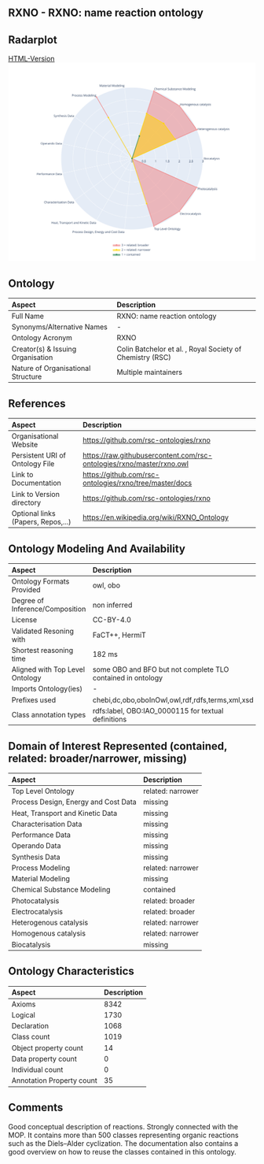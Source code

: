 ## RXNO - RXNO: name reaction ontology


 ## Radarplot 

 [HTML-Version](../radarplots/Radarplot_RXNO.html) ![Radarplot for Domains of ontology RXNO](../radarplots/Radarplot_RXNO.svg) 
## Ontology

|Aspect |Description| 
 |:---|:---|
| Full Name | RXNO: name reaction ontology |
| Synonyms/Alternative Names | - |
| Ontology Acronym | RXNO |
| Creator(s) & Issuing Organisation | Colin Batchelor et al. , Royal Society of Chemistry (RSC) |
| Nature of Organisational Structure | Multiple maintainers |

## References

|Aspect |Description| 
 |:---|:---|
| Organisational Website | https://github.com/rsc-ontologies/rxno |
| Persistent URI of Ontology File | https://raw.githubusercontent.com/rsc-ontologies/rxno/master/rxno.owl |
| Link to Documentation | https://github.com/rsc-ontologies/rxno/tree/master/docs |
| Link to Version directory | https://github.com/rsc-ontologies/rxno |
| Optional links (Papers, Repos,...) | https://en.wikipedia.org/wiki/RXNO_Ontology |

## Ontology Modeling And Availability

|Aspect |Description| 
 |:---|:---|
| Ontology Formats Provided | owl, obo |
| Degree of Inference/Composition | non inferred |
| License | CC-BY-4.0 |
| Validated Resoning with | FaCT++, HermiT |
| Shortest reasoning time | 182 ms |
| Aligned with Top Level Ontology | some OBO and BFO but not complete TLO contained in ontology |
| Imports Ontology(ies) | - |
| Prefixes used | chebi,dc,obo,oboInOwl,owl,rdf,rdfs,terms,xml,xsd |
| Class annotation types | rdfs:label, OBO:IAO_0000115 for textual definitions |

## Domain of Interest Represented (contained, related: broader/narrower, missing)

|Aspect |Description| 
 |:---|:---|
| Top Level Ontology | related: narrower |
| Process Design, Energy and Cost Data | missing |
| Heat, Transport and Kinetic Data | missing |
| Characterisation Data | missing |
| Performance Data | missing |
| Operando Data | missing |
| Synthesis Data | missing |
| Process Modeling | related: narrower |
| Material Modeling | missing |
| Chemical Substance Modeling | contained |
| Photocatalysis | related: broader |
| Electrocatalysis | related: broader |
| Heterogenous catalysis | related: narrower |
| Homogenous catalysis | related: narrower |
| Biocatalysis | missing |

## Ontology Characteristics

|Aspect |Description| 
 |:---|:---|
| Axioms | 8342 |
| Logical | 1730 |
| Declaration | 1068 |
| Class count | 1019 |
| Object property count | 14 |
| Data property count | 0 |
| Individual count | 0 |
| Annotation Property count | 35 |

## Comments

Good conceptual description of reactions. Strongly connected with the MOP. It contains more than 500 classes representing organic reactions such as the Diels–Alder cyclization. The documentation also contains a good overview on how to reuse the classes contained in this ontology.
